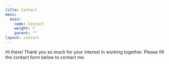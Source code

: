```yaml
---
title: Contact
menu:
  main:
    name: Contact
    weight: 7
    parent: ""
layout: contact
---
```

Hi there! Thank you so much for your interest in working together. Please fill the contact form below to contact me.